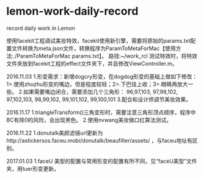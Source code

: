 # lemon-work-daily-record
record daily work in Lemon

使用facekit工程调试美妆特效，facekit使用新引擎，需要将原始的params.txt配置文件转换为meta.json文件，转换程序为ParamToMetaForMac【使用方法:./ParamToMetaForMac params.txt】。
路径:~/work_rcl
测试特效时，将特效文件夹放到facekit工程的effect文件夹下，并且修改ViewController.m。


2016.11.03
1.形变需求：新增dogcry形变，在dogdog形变的基础上做如下修改：1>.使用zhuzhu形变的嘴边，但是程度较轻；2>.下巴往上收；3>.眼睛再放大一些。
2.如果需要嘴边闭合，需要添加几个三角形：
  96,97,103,
  97,98,102,
  97,102,103,
  98,99,102,
  99,101,102,
  99,100,101
3.配合和设计师调节美妆效果。

2016.11.17
1.triangleTransform()三角变形时，需要注意三角形顶点顺序，程序中BC有除0的风险，会出现黑色。
2.使用nvwang美妆做口红算法测试。

2016.11.22
1.donutalk美颜滤镜url更新为http://astickersos.faceu.mobi/donutalk/beaufilter/assets/ ，与faceu地址有区别。 

2017.01.03
1.faceU 美型的配置与常用形变的配置有所不同，见“faceU美型”文件夹，用tuer形变更新。
